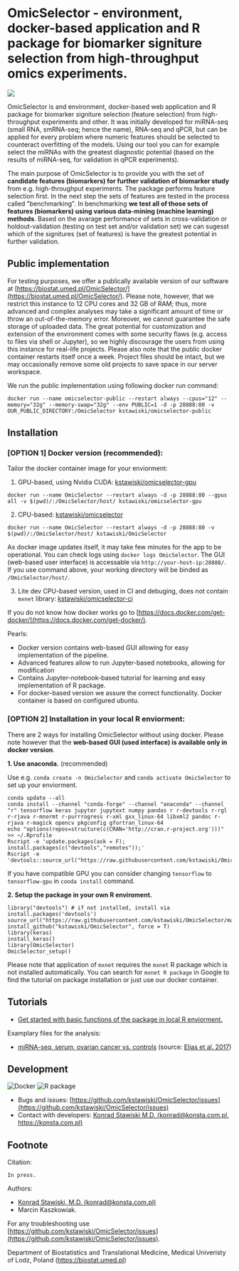 # OmicSelector - environment, docker-based application and R package for biomarker signiture selection from high-throughput omics experiments.

![](https://github.com/kstawiski/OmicSelector/raw/master/vignettes/logo.png)

OmicSelector is and environment, docker-based web application and R package for biomarker signiture selection (feature selection) from high-throughput experiments and other. It was initially developed for miRNA-seq (small RNA, smRNA-seq; hence the name), RNA-seq and qPCR, but can be applied for every problem where numeric features should be selected to counteract overfitting of the models. Using our tool you can for example select the miRNAs with the greatest diagnostic potential (based on the results of miRNA-seq, for validation in qPCR experiments).

The main purpose of OmicSelector is to provide you with the set of **candidate features (biomarkers) for further validation of biomarker study** from e.g. high-throughput experiments. The package performs feature selection first. In the next step the sets of features are tested in the process called "benchmarking". In benchmarking **we test all of those sets of features (biomarkers) using various data-mining (machine learning) methods**. Based on the avarage performance of sets in cross-validation or holdout-validation (testing on test set and/or validation set) we can sugesst which of the signitures (set of features) is have the greatest potential in further validation.

## Public implementation

For testing purposes, we offer a publically available version of our software at [https://biostat.umed.pl/OmicSelector/](https://biostat.umed.pl/OmicSelector/). Please note, however, that we restrict this instance to 12 CPU cores and 32 GB of RAM; thus, more advanced and complex analyses may take a significant amount of time or throw an out-of-the-memory error. Moreover, we cannot guarantee the safe storage of uploaded data. The great potential for customization and extension of the environment comes with some security flaws (e.g. access to files via shell or Jupyter), so we highly discourage the users from using this instance for real-life projects.
Please also note that the public docker container restarts itself once a week. Project files should be intact, but we may occasionally remove some old projects to save space in our server workspace.

We run the public implementation using following docker run command:

```
docker run --name omicselector-public --restart always --cpus="12" --memory="32g" --memory-swap="32g" --env PUBLIC=1 -d -p 28888:80 -v OUR_PUBLIC_DIRECTORY:/OmicSelector kstawiski/omicselector-public
```

## Installation

### [OPTION 1] Docker version (recommended):

Tailor the docker container image for your enviorment:

1. GPU-based, using Nvidia CUDA: [kstawiski/omicselector-gpu](https://hub.docker.com/r/kstawiski/omicselector-gpu)

```
docker run --name OmicSelector --restart always -d -p 28888:80 --gpus all -v $(pwd)/:/OmicSelector/host/ kstawiski/omicselector-gpu
```

2. CPU-based: [kstawiski/omicselector](https://hub.docker.com/r/kstawiski/omicselector)

```
docker run --name OmicSelector --restart always -d -p 28888:80 -v $(pwd)/:/OmicSelector/host/ kstawiski/OmicSelector
```

As docker image updates itself, it may take few minutes for the app to be operational. You can check logs using `docker logs OmicSelector`. The GUI (web-based user interface) is accessable via `http://your-host-ip:28888/`. If you use command above, your working directory will be binded as `/OmicSelector/host/`.

3. Lite dev CPU-based version, used in CI and debuging, does not contain `mxnet` library: [kstawiski/omicselector-ci](https://hub.docker.com/r/kstawiski/omicselector-ci)

If you do not know how docker works go to [https://docs.docker.com/get-docker/](https://docs.docker.com/get-docker/).

Pearls:

- Docker version contains web-based GUI allowing for easy implementation of the pipeline.
- Advanced features allow to run Jupyter-based notebooks, allowing for modification 
- Contains Jupyter-notebook-based tutorial for learning and easy implementation of R package.
- For docker-based version we assure the correct functionality. Docker container is based on configured ubuntu.

### [OPTION 2] Installation in your local R enviorment:

There are 2 ways for installing OmicSelector without using docker. Please note however that the **web-based GUI (used interface) is available only in docker version**.

**1. Use anaconda.** (recommended)

Use e.g. `conda create -n OmicSelector` and `conda activate OmicSelector` to set up your enviorment. 

```
conda update --all 
conda install --channel "conda-forge" --channel "anaconda" --channel "r" tensorflow keras jupyter jupytext numpy pandas r r-devtools r-rgl r-rjava r-mnormt r-purrrogress r-xml gxx_linux-64 libxml2 pandoc r-rjava r-magick opencv pkgconfig gfortran_linux-64
echo "options(repos=structure(c(CRAN='http://cran.r-project.org')))" >> ~/.Rprofile
Rscript -e 'update.packages(ask = F); install.packages(c("devtools","remotes"));'
Rscript -e 'devtools::source_url("https://raw.githubusercontent.com/kstawiski/OmicSelector/master/vignettes/setup.R")'
```

If you have compatible GPU you can consider changing `tensorflow` to `tensorflow-gpu` in `conda install` command.

**2. Setup the package in your own R enviroment.**

```
library("devtools") # if not installed, install via install.packages('devtools')
source_url("https://raw.githubusercontent.com/kstawiski/OmicSelector/master/vignettes/setup.R")
install_github("kstawiski/OmicSelector", force = T)
library(keras)
install_keras()
library(OmicSelector)
OmicSelector_setup()
```

Please note that application of `mxnet` requires the `mxnet` R package which is not installed automatically. You can search for `mxnet R package` in Google to find the tutorial on package installation or just use our docker container.

## Tutorials

- [Get started with basic functions of the package in local R enviorment.](articles/Tutorial.html)

Examplary files for the analysis:

- [miRNA-seq, serum, ovarian cancer vs. controls](https://github.com/kstawiski/OmicSelector/blob/master/example/Elias2017.csv) (source: [Elias et al. 2017](https://elifesciences.org/articles/28932))

## Development

![Docker](https://github.com/kstawiski/OmicSelector/workflows/Docker/badge.svg)     ![R package](https://github.com/kstawiski/OmicSelector/workflows/R%20package/badge.svg)

- Bugs and issues: [https://github.com/kstawiski/OmicSelector/issues](https://github.com/kstawiski/OmicSelector/issues)
- Contact with developers: [Konrad Stawiski M.D. (konrad@konsta.com.pl, https://konsta.com.pl)](https://konsta.com.pl)

## Footnote

Citation:

`In press.`

Authors:

- [Konrad Stawiski, M.D. (konrad@konsta.com.pl)](https://konsta.com.pl)
- Marcin Kaszkowiak.

For any troubleshooting use [https://github.com/kstawiski/OmicSelector/issues](https://github.com/kstawiski/OmicSelector/issues).

Department of Biostatistics and Translational Medicine, Medical Univeristy of Lodz, Poland (https://biostat.umed.pl) 

